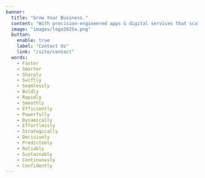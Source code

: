 ```yaml
---
banner:
  title: "Grow Your Business."
  content: "With precision-engineered apps & digital services that scale with you."
  image: "images/logo2025a.png"
  button:
    enable: true
    label: "Contact Us"
    link: "/site/contact"
  words:
    - Faster
    - Smarter
    - Sharply
    - Swiftly
    - Seamlessly
    - Boldly
    - Rapidly
    - Smoothly
    - Efficiently
    - Powerfully
    - Dynamically
    - Effortlessly
    - Strategically
    - Decisively
    - Predictably
    - Reliably
    - Sustainably
    - Continuously
    - Confidently
---
```


